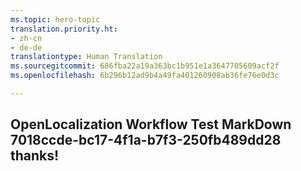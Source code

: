 ```yaml
---
ms.topic: hero-topic
translation.priority.ht:
- zh-cn
- de-de
translationtype: Human Translation
ms.sourcegitcommit: 686fba22a19a363bc1b951e1a3647705609acf2f
ms.openlocfilehash: 6b296b12ad9b4a49fa401260908ab36fe76e0d3c

---
```

## OpenLocalization Workflow Test MarkDown 7018ccde-bc17-4f1a-b7f3-250fb489dd28 thanks!



<!--HONumber=Aug16_HO1-->


